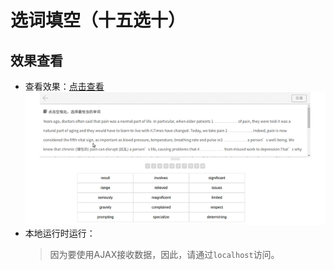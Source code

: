 选词填空（十五选十）
================

## 效果查看
* 查看效果：[点击查看](https://fishnon.github.io/banked-cloze/)
  ![](https://github.com/FishNon/banked-cloze/blob/master/img/show/banked-cloze.gif)
* 本地运行时运行：
  > 因为要使用AJAX接收数据，因此，请通过`localhost`访问。

